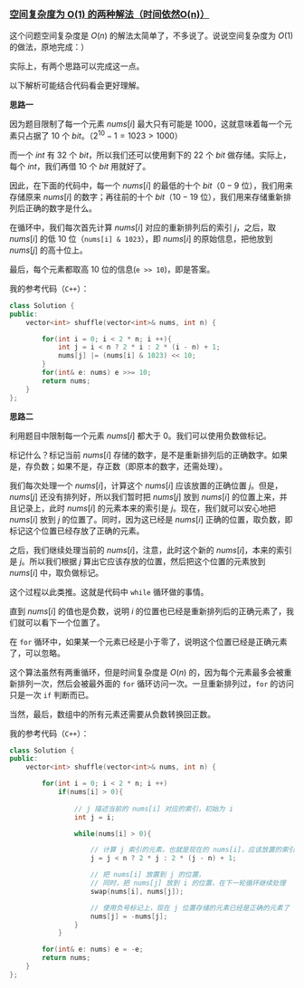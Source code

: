 ### [空间复杂度为 O(1) 的两种解法（时间依然O(n)）](https://leetcode.cn/problems/shuffle-the-array/solutions/280779/kong-jian-fu-za-du-wei-o1-de-liang-chong-jie-fa-by/)

这个问题空间复杂度是 $O(n)$ 的解法太简单了，不多说了。说说空间复杂度为 $O(1)$ 的做法，原地完成：）

实际上，有两个思路可以完成这一点。

以下解析可能结合代码看会更好理解。

**思路一**

因为题目限制了每一个元素 $nums[i]$ 最大只有可能是 $1000$，这就意味着每一个元素只占据了 $10$ 个 $bit$。（$2^10 - 1 = 1023 > 1000$）

而一个 $int$ 有 $32$ 个 $bit$，所以我们还可以使用剩下的 $22$ 个 $bit$ 做存储。实际上，每个 $int$，我们再借 $10$ 个 $bit$ 用就好了。

因此，在下面的代码中，每一个 $nums[i]$ 的最低的十个 $bit$（$0-9$ 位），我们用来存储原来 $nums[i]$ 的数字；再往前的十个 $bit$（$10-19$ 位），我们用来存储重新排列后正确的数字是什么。

在循环中，我们每次首先计算 $nums[i]$ 对应的重新排列后的索引 $j$，之后，取 $nums[i]$ 的低 $10$ 位（`nums[i] & 1023`），即 $nums[i]$ 的原始信息，把他放到 $nums[j]$ 的高十位上。

最后，每个元素都取高 $10$ 位的信息(`e >> 10`)，即是答案。

我的参考代码（`C++`）：

```C++
class Solution {
public:
    vector<int> shuffle(vector<int>& nums, int n) {

        for(int i = 0; i < 2 * n; i ++){
            int j = i < n ? 2 * i : 2 * (i - n) + 1;
            nums[j] |= (nums[i] & 1023) << 10;
        }
        for(int& e: nums) e >>= 10;
        return nums;
    }
};
```

**思路二**

利用题目中限制每一个元素 $nums[i]$ 都大于 $0$。我们可以使用负数做标记。

标记什么？标记当前 $nums[i]$ 存储的数字，是不是重新排列后的正确数字。如果是，存负数；如果不是，存正数（即原本的数字，还需处理）。

我们每次处理一个 $nums[i]$，计算这个 $nums[i]$ 应该放置的正确位置 $j$。但是，$nums[j]$ 还没有排列好，所以我们暂时把 $nums[j]$ 放到 $nums[i]$ 的位置上来，并且记录上，此时 $nums[i]$ 的元素本来的索引是 $j$。现在，我们就可以安心地把 $nums[i]$ 放到 $j$ 的位置了。同时，因为这已经是 $nums[i]$ 正确的位置，取负数，即标记这个位置已经存放了正确的元素。

之后，我们继续处理当前的 $nums[i]$，注意，此时这个新的 $nums[i]$，本来的索引是 $j$。所以我们根据 $j$ 算出它应该存放的位置，然后把这个位置的元素放到 $nums[i]$ 中，取负做标记。

这个过程以此类推。这就是代码中 `while` 循环做的事情。

直到 $nums[i]$ 的值也是负数，说明 $i$ 的位置也已经是重新排列后的正确元素了，我们就可以看下一个位置了。

在 `for` 循环中，如果某一个元素已经是小于零了，说明这个位置已经是正确元素了，可以忽略。

这个算法虽然有两重循环，但是时间复杂度是 $O(n)$ 的，因为每个元素最多会被重新排列一次，然后会被最外面的 `for` 循环访问一次。一旦重新排列过，`for` 的访问只是一次 `if` 判断而已。

当然，最后，数组中的所有元素还需要从负数转换回正数。

我的参考代码（`C++`）：

```C++
class Solution {
public:
    vector<int> shuffle(vector<int>& nums, int n) {

        for(int i = 0; i < 2 * n; i ++)
            if(nums[i] > 0){
                
                // j 描述当前的 nums[i] 对应的索引，初始为 i
                int j = i; 

                while(nums[i] > 0){

                    // 计算 j 索引的元素，也就是现在的 nums[i]，应该放置的索引
                    j = j < n ? 2 * j : 2 * (j - n) + 1; 

                    // 把 nums[i] 放置到 j 的位置，
                    // 同时，把 nums[j] 放到 i 的位置，在下一轮循环继续处理
                    swap(nums[i], nums[j]); 

                    // 使用负号标记上，现在 j 位置存储的元素已经是正确的元素了 
                    nums[j] = -nums[j]; 
                }
            }

        for(int& e: nums) e = -e;
        return nums;
    }
};
```
